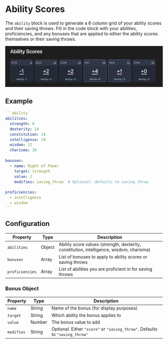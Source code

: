 # Ability Scores

The `ability` block is used to generate a 6 column grid of your ability scores and their saving throws. Fill in the code block with your abilities, proficiencies, and any bonuses that are applied to either the ability scores themselves or their saving throws.

![Rendered Example](../images/example-ability-scores.webp)

## Example

````yaml
```ability
abilities:
  strength: 9
  dexterity: 14
  constitution: 14
  intelligence: 19
  wisdom: 12
  charisma: 10

bonuses:
  - name: Right of Power
    target: strength
    value: 2
    modifies: saving_throw  # Optional: defaults to saving_throw

proficiencies:
  - intelligence
  - wisdom
```
````

## Configuration

| Property        | Type   | Description                                                                              |
| --------------- | ------ | ---------------------------------------------------------------------------------------- |
| `abilities`     | Object | Ability score values (strength, dexterity, constitution, intelligence, wisdom, charisma) |
| `bonuses`       | Array  | List of bonuses to apply to ability scores or saving throws                              |
| `proficiencies` | Array  | List of abilities you are proficient in for saving throws                                |

### Bonus Object

| Property   | Type   | Description                                                                  |
| ---------- | ------ | ---------------------------------------------------------------------------- |
| `name`     | String | Name of the bonus (for display purposes)                                     |
| `target`   | String | Which ability the bonus applies to                                           |
| `value`    | Number | The bonus value to add                                                       |
| `modifies` | String | Optional. Either `"score"` or `"saving_throw"`. Defaults to `"saving_throw"` |
